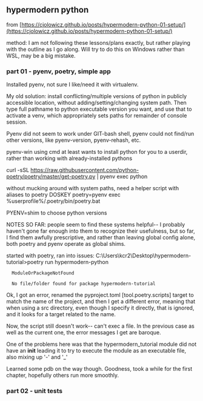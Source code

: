 ## hypermodern python

from [https://cjolowicz.github.io/posts/hypermodern-python-01-setup/](https://cjolowicz.github.io/posts/hypermodern-python-01-setup/)

method: I am not following these lessons/plans exactly, but rather playing with the outline as I go along.  Will try to do this on Windows rather than WSL, may be a big mistake.

### part 01 - pyenv, poetry, simple app

Installed pyenv, not sure I like/need it with virtualenv.

My old solution: install conflicting/multiple versions of python in publicly accessible location, without adding/setting/changing system path.  Then type full pathname to python executable version you want, and use that to activate a venv, which appropriately sets paths for remainder of console session.

Pyenv did not seem to work under GIT-bash shell, pyenv could not find/run other versions, like pyenv-version, pyenv-rehash, etc.

pyenv-win using cmd at least wants to install python for you to a userdir, rather than working with already-installed pythons

curl -sSL https://raw.githubusercontent.com/python-poetry/poetry/master/get-poetry.py | pyenv exec python

without mucking around with system paths, need a helper script with aliases to poetry
DOSKEY poetry=pyenv exec %userprofile%/.poetry/bin/poetry.bat

PYENV=shim to choose python versions

NOTES SO FAR: people seem to find these systems helpful-- I probably haven't gone far enough into them to recognize their usefulness, but so far, I find them awfully prescriptive, and rather than leaving global config alone, both poetry and pyenv operate as global shims.

started with poetry, ran into issues:
      C:\Users\kcr2\Desktop\hypermodern-tutorial>poetry run hypermodern-python
    
      ModuleOrPackageNotFound
    
      No file/folder found for package hypermodern-tutorial
      
Ok, I got an error, renamed the pyproject.toml [tool.poetry.scripts] target to match the name of the project, and then I get a different error, meaning that when using a src directory, even though I specify it directly, that is ignored, and it looks for a target related to the name.

Now, the script still doesn't work-- can't exec a file.  In the previous case as well as the current one, the error messages I get are baroque.

One of the problems here was that the hypermodern_tutorial module did not have an __init__ leading it to try to execute the module as an executable file, also mixing up '-' and '_'

Learned some pdb on the way though.  Goodness, took a while for the first chapter, hopefully others run more smoothly.

### part 02 - unit tests








